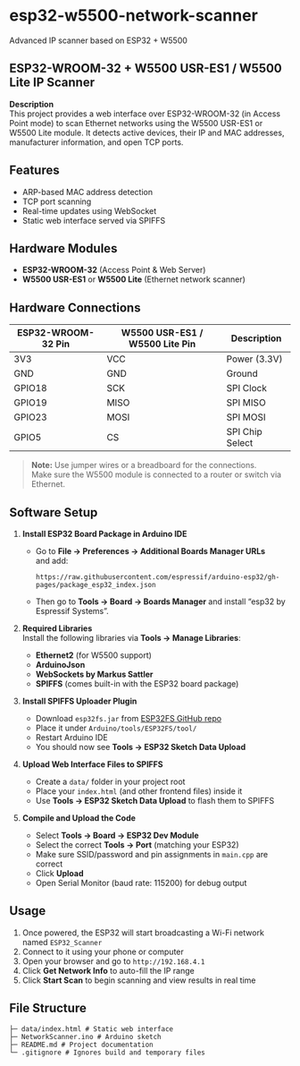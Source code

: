 # esp32-w5500-network-scanner  
Advanced IP scanner based on ESP32 + W5500

## ESP32-WROOM-32 + W5500 USR-ES1 / W5500 Lite IP Scanner

**Description**  
This project provides a web interface over ESP32-WROOM-32 (in Access Point mode) to scan Ethernet networks using the W5500 USR-ES1 or W5500 Lite module. It detects active devices, their IP and MAC addresses, manufacturer information, and open TCP ports.

## Features
- ARP-based MAC address detection  
- TCP port scanning  
- Real-time updates using WebSocket  
- Static web interface served via SPIFFS  

## Hardware Modules
- **ESP32-WROOM-32** (Access Point & Web Server)  
- **W5500 USR-ES1** or **W5500 Lite** (Ethernet network scanner)

## Hardware Connections

| ESP32-WROOM-32 Pin | W5500 USR-ES1 / W5500 Lite Pin | Description      |
|--------------------|--------------------------------|------------------|
| 3V3                | VCC                            | Power (3.3V)     |
| GND                | GND                            | Ground           |
| GPIO18             | SCK                            | SPI Clock        |
| GPIO19             | MISO                           | SPI MISO         |
| GPIO23             | MOSI                           | SPI MOSI         |
| GPIO5              | CS                             | SPI Chip Select  |

> **Note:** Use jumper wires or a breadboard for the connections.  
> Make sure the W5500 module is connected to a router or switch via Ethernet.

## Software Setup

1. **Install ESP32 Board Package in Arduino IDE**  
   - Go to **File → Preferences → Additional Boards Manager URLs**  
     and add:  
     ```
     https://raw.githubusercontent.com/espressif/arduino-esp32/gh-pages/package_esp32_index.json
     ```
   - Then go to **Tools → Board → Boards Manager** and install “esp32 by Espressif Systems”.

2. **Required Libraries**  
   Install the following libraries via **Tools → Manage Libraries**:  
   - **Ethernet2** (for W5500 support)  
   - **ArduinoJson**  
   - **WebSockets by Markus Sattler**  
   - **SPIFFS** (comes built-in with the ESP32 board package)

3. **Install SPIFFS Uploader Plugin**  
   - Download `esp32fs.jar` from [ESP32FS GitHub repo](https://github.com/me-no-dev/arduino-esp32fs-plugin)  
   - Place it under `Arduino/tools/ESP32FS/tool/`  
   - Restart Arduino IDE  
   - You should now see **Tools → ESP32 Sketch Data Upload**

4. **Upload Web Interface Files to SPIFFS**  
   - Create a `data/` folder in your project root  
   - Place your `index.html` (and other frontend files) inside it  
   - Use **Tools → ESP32 Sketch Data Upload** to flash them to SPIFFS

5. **Compile and Upload the Code**  
   - Select **Tools → Board → ESP32 Dev Module**  
   - Select the correct **Tools → Port** (matching your ESP32)  
   - Make sure SSID/password and pin assignments in `main.cpp` are correct  
   - Click **Upload**  
   - Open Serial Monitor (baud rate: 115200) for debug output

## Usage

1. Once powered, the ESP32 will start broadcasting a Wi-Fi network named `ESP32_Scanner`  
2. Connect to it using your phone or computer  
3. Open your browser and go to `http://192.168.4.1`  
4. Click **Get Network Info** to auto-fill the IP range  
5. Click **Start Scan** to begin scanning and view results in real time

## File Structure
```
├─ data/index.html # Static web interface
├─ NetworkScanner.ino # Arduino sketch
├─ README.md # Project documentation
└─ .gitignore # Ignores build and temporary files
```
